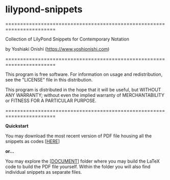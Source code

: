 # lilypond-snippets
=======================================================================

Collection of LilyPond Snippets for Contemporary Notation

by Yoshiaki Onishi (https://www.yoshionishi.com)

=======================================================================

This program is free software. For information on usage 
and redistribution, see the "LICENSE" file in this distribution.

This program is distributed in the hope that it will be useful,
but WITHOUT ANY WARRANTY; without even the implied warranty of
MERCHANTABILITY or FITNESS FOR A PARTICULAR PURPOSE. 

=======================================================================

**Quickstart**

You may download the most recent version of PDF file housing all the snippets as codes [[HERE](DOCUMENT/YO_SNIPPETS_COOKBOOK_MASTER.pdf)]


**or...**

You may explore the [[DOCUMENT](DOCUMENT/)] folder where you may build the LaTeX code to build the PDF file yourself. Within the folder you will also find individual snippets as separate files. 